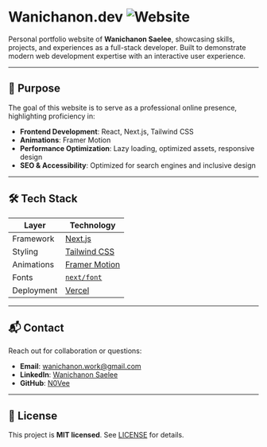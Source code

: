 # Wanichanon.dev ![Website](https://img.shields.io/badge/website-online-brightgreen)

Personal portfolio website of **Wanichanon Saelee**, showcasing skills, projects, and experiences as a full-stack developer. Built to demonstrate modern web development expertise with an interactive user experience.

---

## 🚀 Purpose

The goal of this website is to serve as a professional online presence, highlighting proficiency in:

- **Frontend Development**: React, Next.js, Tailwind CSS  
- **Animations**: Framer Motion  
- **Performance Optimization**: Lazy loading, optimized assets, responsive design  
- **SEO & Accessibility**: Optimized for search engines and inclusive design  

---

## 🛠 Tech Stack

| Layer | Technology |
|-------|------------|
| Framework | [Next.js](https://nextjs.org/) |
| Styling | [Tailwind CSS](https://tailwindcss.com/) |
| Animations | [Framer Motion](https://www.framer.com/motion/) |
| Fonts | [`next/font`](https://nextjs.org/docs/app/building-your-application/optimizing/fonts) |
| Deployment | [Vercel](https://vercel.com) |

---

## 📬 Contact

Reach out for collaboration or questions:

- **Email**: [wanichanon.work@gmail.com](mailto:wanichanon.work@gmail.com)  
- **LinkedIn**: [Wanichanon Saelee](https://www.linkedin.com/in/wanichanon-saelee)  
- **GitHub**: [N0Vee](https://github.com/N0Vee)  

---

## 📄 License

This project is **MIT licensed**. See [LICENSE](./LICENSE) for details.  

